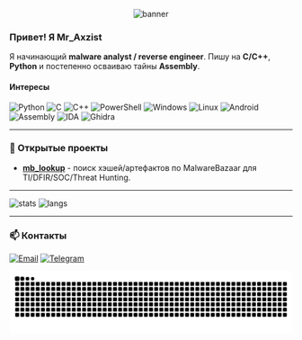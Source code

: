 <p align="center">
  <img src="https://capsule-render.vercel.app/api?type=wave&section=footer&height=150&text=Mr_Axzist&desc=Malware%20Analyst&fontAlign=50&fontAlignY=30&color=gradient&customColorList=19&animation=fadeIn" alt="banner">
</p>


### Привет! Я Mr_Axzist

Я начинающий **malware analyst / reverse engineer**. Пишу на **C/C++**, **Python** и постепенно осваиваю тайны **Assembly**.

#### Интересы
![Python](https://img.shields.io/badge/Python-3776AB?logo=python&logoColor=white)
![C](https://img.shields.io/badge/C-A8B9CC?logo=c&logoColor=black)
![C++](https://img.shields.io/badge/C++-00599C?logo=c%2B%2B&logoColor=white)
![PowerShell](https://img.shields.io/badge/PowerShell-5391FE?logo=powershell&logoColor=white)
![Windows](https://img.shields.io/badge/Windows-0078D6?logo=windows&logoColor=white)
![Linux](https://img.shields.io/badge/Linux-FCC624?logo=linux&logoColor=black)
![Android](https://img.shields.io/badge/Android-3DDC84?logo=android&logoColor=white)
![Assembly](https://img.shields.io/badge/Assembly-525252?logo=asm&logoColor=white)
![IDA](https://img.shields.io/badge/IDA%20Pro-000?logo=hexo&logoColor=white)
![Ghidra](https://img.shields.io/badge/Ghidra-CC0000?logo=ghidra&logoColor=white)

---

### 🔭 Открытые проекты
- **[mb_lookup](https://github.com/Mraxzist/mb_lookup)** - поиск хэшей/артефактов по MalwareBazaar для TI/DFIR/SOC/Threat Hunting.

---

<p>
  <img height="165" src="https://github-readme-stats.vercel.app/api?username=Mraxzist&show_icons=true&theme=tokyonight&hide_title=true" alt="stats">
  <img height="165" src="https://github-readme-stats.vercel.app/api/top-langs/?username=Mraxzist&layout=compact&theme=tokyonight" alt="langs">
</p>

---


### 📫 Контакты
[![Email](https://img.shields.io/badge/Email-contact-blue?logo=gmail)](mailto:axzist@cplusplus-javas.ru)
[![Telegram](https://img.shields.io/badge/Telegram-2CA5E0?logo=telegram&logoColor=white)](https://t.me/MrAxzist)

<p align="center">
  <picture>
    <source media="(prefers-color-scheme: dark)" srcset="https://raw.githubusercontent.com/Mraxzist/Mraxzist/output/snake-dark.svg" />
    <img alt="snake" src="https://raw.githubusercontent.com/Mraxzist/Mraxzist/output/snake.svg" />
  </picture>
</p>
